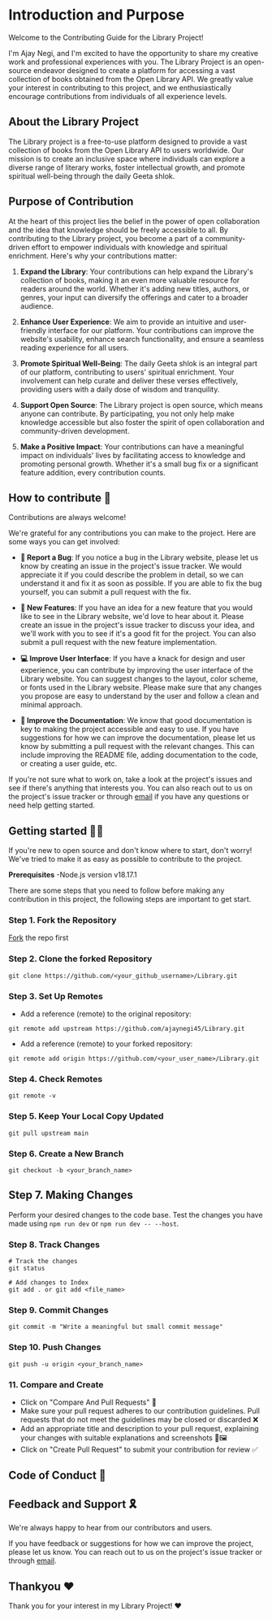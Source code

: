# Introduction and Purpose

Welcome to the Contributing Guide for the Library Project!

I'm Ajay Negi, and I'm excited to have the opportunity to share my creative work and professional experiences with you. The Library Project is an open-source endeavor designed to create a platform for accessing a vast collection of books obtained from the Open Library API. We greatly value your interest in contributing to this project, and we enthusiastically encourage contributions from individuals of all experience levels.

## About the Library Project

The Library project is a free-to-use platform designed to provide a vast collection of books from the Open Library API to users worldwide. Our mission is to create an inclusive space where individuals can explore a diverse range of literary works, foster intellectual growth, and promote spiritual well-being through the daily Geeta shlok.

## Purpose of Contribution

At the heart of this project lies the belief in the power of open collaboration and the idea that knowledge should be freely accessible to all. By contributing to the Library project, you become a part of a community-driven effort to empower individuals with knowledge and spiritual enrichment. Here's why your contributions matter:

1. **Expand the Library**: Your contributions can help expand the Library's collection of books, making it an even more valuable resource for readers around the world. Whether it's adding new titles, authors, or genres, your input can diversify the offerings and cater to a broader audience.

2. **Enhance User Experience**: We aim to provide an intuitive and user-friendly interface for our platform. Your contributions can improve the website's usability, enhance search functionality, and ensure a seamless reading experience for all users.

3. **Promote Spiritual Well-Being**: The daily Geeta shlok is an integral part of our platform, contributing to users' spiritual enrichment. Your involvement can help curate and deliver these verses effectively, providing users with a daily dose of wisdom and tranquility.

4. **Support Open Source**: The Library project is open source, which means anyone can contribute. By participating, you not only help make knowledge accessible but also foster the spirit of open collaboration and community-driven development.

5. **Make a Positive Impact**: Your contributions can have a meaningful impact on individuals' lives by facilitating access to knowledge and promoting personal growth. Whether it's a small bug fix or a significant feature addition, every contribution counts.

## How to contribute 👀

Contributions are always welcome!

We're grateful for any contributions you can make to the project. Here are some ways you can get involved:

- **🐞 Report a Bug**: If you notice a bug in the Library website, please let us know by creating an issue in the project's issue tracker. We would appreciate it if you could describe the problem in detail, so we can understand it and fix it as soon as possible. If you are able to fix the bug yourself, you can submit a pull request with the fix.

- **🎉 New Features**: If you have an idea for a new feature that you would like to see in the Library website, we'd love to hear about it. Please create an issue in the project's issue tracker to discuss your idea, and we'll work with you to see if it's a good fit for the project. You can also submit a pull request with the new feature implementation.

- **💻 Improve User Interface**: If you have a knack for design and user experience, you can contribute by improving the user interface of the Library website. You can suggest changes to the layout, color scheme, or fonts used in the Library website. Please make sure that any changes you propose are easy to understand by the user and follow a clean and minimal approach.

- **📄 Improve the Documentation**: We know that good documentation is key to making the project accessible and easy to use. If you have suggestions for how we can improve the documentation, please let us know by submitting a pull request with the relevant changes. This can include improving the README file, adding documentation to the code, or creating a user guide, etc.

If you're not sure what to work on, take a look at the project's issues and see if there's anything that interests you. You can also reach out to us on the project's issue tracker or through [email](mailto:contact@ajaynegi.co) if you have any questions or need help getting started.

## Getting started ✍🏻

If you're new to open source and don't know where to start, don't worry! We've tried to make it as easy as possible to contribute to the project.

**Prerequisites**
-Node.js version v18.17.1

There are some steps that you need to follow before making any contribution in this project, the following steps are important to get start.

### Step 1. Fork the Repository

[Fork](https://github.com/ajaynegi45/Library.git) the repo first

### Step 2. Clone the forked Repository

```
git clone https://github.com/<your_github_username>/Library.git
```

### Step 3. Set Up Remotes

- Add a reference (remote) to the original repository:

```
git remote add upstream https://github.com/ajaynegi45/Library.git
```

- Add a reference (remote) to your forked repository:

```
git remote add origin https://github.com/<your_user_name>/Library.git
```

### Step 4. Check Remotes

```
git remote -v
```

### Step 5. Keep Your Local Copy Updated

```
git pull upstream main
```

### Step 6. Create a New Branch

```
git checkout -b <your_branch_name>
```

## Step 7. Making Changes

Perform your desired changes to the code base.
Test the changes you have made using
`npm run dev` or `npm run dev -- --host`.

### Step 8. Track Changes

```
# Track the changes
git status

# Add changes to Index
git add . or git add <file_name>
```

### Step 9. Commit Changes

```
git commit -m "Write a meaningful but small commit message"
```

### Step 10. Push Changes

```
git push -u origin <your_branch_name>
```

### 11. Compare and Create

- Click on "Compare And Pull Requests" 🔄
- Make sure your pull request adheres to our contribution guidelines. Pull requests that do not meet the guidelines may be closed or discarded ❌
- Add an appropriate title and description to your pull request, explaining your changes with suitable explanations and screenshots 📝🖼️
- Click on "Create Pull Request" to submit your contribution for review ✅

## Code of Conduct 📃


## Feedback and Support 🎗️

We're always happy to hear from our contributors and users.

If you have feedback or suggestions for how we can improve the project, please let us know. You can reach out to us on the project's issue tracker or through [email](mailto:contact@ajaynegi.co).

## Thankyou ❤️

Thank you for your interest in my Library Project! ❤️

